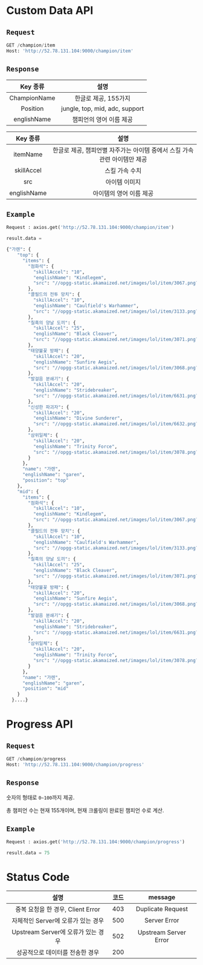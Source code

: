 # Custom Data API

## `Request`

```python
GET /champion/item
Host: 'http://52.78.131.104:9000/champion/item'
```

## `Response`


|   Key 종류   |              설명              |
|:------------:|:------------------------------:|
| ChampionName |      한글로 제공, 155가지      |
|   Position   | jungle, top, mid, adc, support |
| englishName  |    챔피언의 영어 이름 제공     |




| Key 종류 | 설명 |
|:--------:|:----:|
| itemName |   한글로 제공, 챔피언별 자주가는 아이템 중에서 스킬 가속 관련 아이템만 제공  |
|skillAccel |  스킬 가속 수치    |
|src |   아이템 이미지   |
| englishName | 아이템의 영어 이름 제공 |



## `Example`

```python
Request : axios.get('http://52.78.131.104:9000/champion/item')

result.data = 

{"가렌": {
    "top": {
      "items": {
        "점화석": {
          "skillAccel": "10",
          "englishName": "Kindlegem",
          "src": "//opgg-static.akamaized.net/images/lol/item/3067.png?image=q_auto:best&v=1626880099"
        },
        "콜필드의 전투 망치": {
          "skillAccel": "10",
          "englishName": "Caulfield's Warhammer",
          "src": "//opgg-static.akamaized.net/images/lol/item/3133.png?image=q_auto:best&v=1626880099"
        },
        "칠흑의 양날 도끼": {
          "skillAccel": "25",
          "englishName": "Black Cleaver",
          "src": "//opgg-static.akamaized.net/images/lol/item/3071.png?image=q_auto:best&v=1626880099"
        },
        "태양불꽃 방패": {
          "skillAccel": "20",
          "englishName": "Sunfire Aegis",
          "src": "//opgg-static.akamaized.net/images/lol/item/3068.png?image=q_auto:best&v=1626880099"
        },
        "발걸음 분쇄기": {
          "skillAccel": "20",
          "englishName": "Stridebreaker",
          "src": "//opgg-static.akamaized.net/images/lol/item/6631.png?image=q_auto:best&v=1626880099"
        },
        "신성한 파괴자": {
          "skillAccel": "20",
          "englishName": "Divine Sunderer",
          "src": "//opgg-static.akamaized.net/images/lol/item/6632.png?image=q_auto:best&v=1626880099"
        },
        "삼위일체": {
          "skillAccel": "20",
          "englishName": "Trinity Force",
          "src": "//opgg-static.akamaized.net/images/lol/item/3078.png?image=q_auto:best&v=1626880099"
        }
      },
      "name": "가렌",
      "englishName": "garen",
      "position": "top"
    },
    "mid": {
      "items": {
        "점화석": {
          "skillAccel": "10",
          "englishName": "Kindlegem",
          "src": "//opgg-static.akamaized.net/images/lol/item/3067.png?image=q_auto:best&v=1626880099"
        },
        "콜필드의 전투 망치": {
          "skillAccel": "10",
          "englishName": "Caulfield's Warhammer",
          "src": "//opgg-static.akamaized.net/images/lol/item/3133.png?image=q_auto:best&v=1626880099"
        },
        "칠흑의 양날 도끼": {
          "skillAccel": "25",
          "englishName": "Black Cleaver",
          "src": "//opgg-static.akamaized.net/images/lol/item/3071.png?image=q_auto:best&v=1626880099"
        },
        "태양불꽃 방패": {
          "skillAccel": "20",
          "englishName": "Sunfire Aegis",
          "src": "//opgg-static.akamaized.net/images/lol/item/3068.png?image=q_auto:best&v=1626880099"
        },
        "발걸음 분쇄기": {
          "skillAccel": "20",
          "englishName": "Stridebreaker",
          "src": "//opgg-static.akamaized.net/images/lol/item/6631.png?image=q_auto:best&v=1626880099"
        },
        "삼위일체": {
          "skillAccel": "20",
          "englishName": "Trinity Force",
          "src": "//opgg-static.akamaized.net/images/lol/item/3078.png?image=q_auto:best&v=1626880099"
        }
      },
      "name": "가렌",
      "englishName": "garen",
      "position": "mid"
    }
  }....}
```

# Progress API

## `Request`

```python
GET /champion/progress
Host: 'http://52.78.131.104:9000/champion/progress'
```

## `Response`

숫자의 형태로 `0~100`까지 제공.

총 챔피언 수는 현재 155개이며, 현재 크롤링이 완료된 챔피언 수로 계산.

## `Example`

```python
Request : axios.get('http://52.78.131.104:9000/champion/progress')

result.data = 75
```

# Status Code



|               설명                | 코드 |      message      |
|:---------------------------------:|:----:|:-----------------:|
| 중복 요청을 한 경우, Client Error | 403  | Duplicate Request |
|자체적인 Server에 오류가 있는 경우|    500  |  Server Error     |
|Upstream Server에 오류가 있는 경우 | 502 |  Upstream Server Error  |
|   성공적으로 데이터를 전송한 경우   |  200    |                   |


